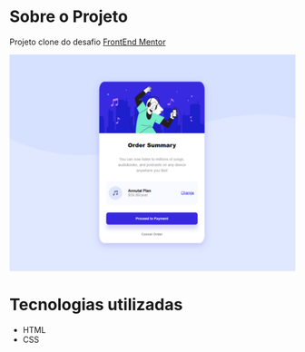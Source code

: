 # Sobre o Projeto
Projeto clone do desafio [FrontEnd Mentor](https://www.frontendmentor.io/challenges/order-summary-component-QlPmajDUj)  

![](https://github.com/cloviswrodrigues/Order_Summary_Component/blob/main/frontend/assets/design_destkop.png)

# Tecnologias utilizadas
* HTML
* CSS
